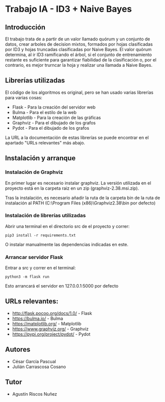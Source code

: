 # Trabajo IA - ID3 + Naive Bayes

## Introducción

El trabajo trata de a partir de un valor llamado quórum y un conjunto de datos, crear arboles de decision mixtos, formados por hojas clasificadas por ID3 y hojas truncadas clasificadas por Naive Bayes. El valor quórum determina, al ir ID3 ramificando el árbol, si el conjunto de entrenamiento restante es suficiente para garantizar fiabilidad de la clasificación o, por el contrario, es mejor trurncar la hoja y realizar una llamada a Naive Bayes.


## Librerías utilizadas

El código de los algoritmos es original, pero se han usado varias librerías para varias cosas:
 * Flask - Para la creación del servidor web
 * Bulma - Para el estilo de la web
 * Matplotlib - Para la creación de las gráficas
 * Graphviz - Para el dibujado de los grafos
 * Pydot - Para el dibujado de los grafos
 
La URL a la documentación de estas librerías se puede encontrar en el apartado "URLs relevantes" más abajo.


## Instalación y arranque

### Instalación de Graphviz

En primer lugar es necesario instalar graphviz. La versión utilizada en el proyecto está en la carpeta raiz en un zip (graphviz-2.38.msi.zip).

Tras la instalación, es necesario añadir la ruta de la carpeta bin de la ruta de instalación al PATH (C:\Program Files (x86)\Graphviz2.38\bin por defecto)


### Instalación de librerías utilizadas

Abrir una terminal en el directorio src de el proyecto y correr:
```
pip3 install -r requirements.txt
``` 
O instalar manualmente las dependencias indicadas en este.


### Arrancar servidor Flask

Entrar a src y correr en el terminal:
```
python3 -m flask run
``` 
Esto arrancará el servidor en 127.0.0.1:5000 por defecto


## URLs relevantes:

 * http://flask.pocoo.org/docs/1.0/ - Flask
 * https://bulma.io/ - Bulma
 * https://matplotlib.org/ - Matplotlib
 * https://www.graphviz.org/ - Graphviz
 * https://pypi.org/project/pydot/ - Pydot
 
 
## Autores

 * César García Pascual
 * Julián Carrascosa Cosano
 
 
## Tutor

 * Agustín Riscos Nuñez
